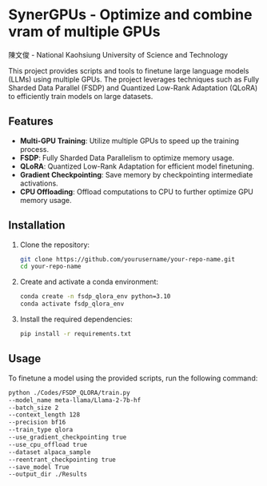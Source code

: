 # SynerGPUs - Optimize and combine vram of multiple GPUs 

陳文俊 - National Kaohsiung University of Science and Technology

This project provides scripts and tools to finetune large language models (LLMs) using multiple GPUs. The project leverages techniques such as Fully Sharded Data Parallel (FSDP) and Quantized Low-Rank Adaptation (QLoRA) to efficiently train models on large datasets.

## Features

- **Multi-GPU Training**: Utilize multiple GPUs to speed up the training process.
- **FSDP**: Fully Sharded Data Parallelism to optimize memory usage.
- **QLoRA**: Quantized Low-Rank Adaptation for efficient model finetuning.
- **Gradient Checkpointing**: Save memory by checkpointing intermediate activations.
- **CPU Offloading**: Offload computations to CPU to further optimize GPU memory usage.

## Installation

1. Clone the repository:
    ```sh
    git clone https://github.com/yourusername/your-repo-name.git
    cd your-repo-name
    ```
    
2. Create and activate a conda environment:
    ```sh
    conda create -n fsdp_qlora_env python=3.10
    conda activate fsdp_qlora_env
    ```

3. Install the required dependencies:
    ```sh
    pip install -r requirements.txt
    ```

## Usage

To finetune a model using the provided scripts, run the following command:

```sh
python ./Codes/FSDP_QLORA/train.py 
--model_name meta-llama/Llama-2-7b-hf 
--batch_size 2 
--context_length 128 
--precision bf16 
--train_type qlora 
--use_gradient_checkpointing true 
--use_cpu_offload true 
--dataset alpaca_sample 
--reentrant_checkpointing true 
--save_model True 
--output_dir ./Results
```
